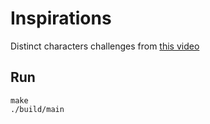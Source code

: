 # Inspirations

Distinct characters challenges from [this video](https://www.youtube.com/watch?v=U16RnpV48KQ&t=0s&ab_channel=ThePrimeagen)

## Run

```
make
./build/main
```
